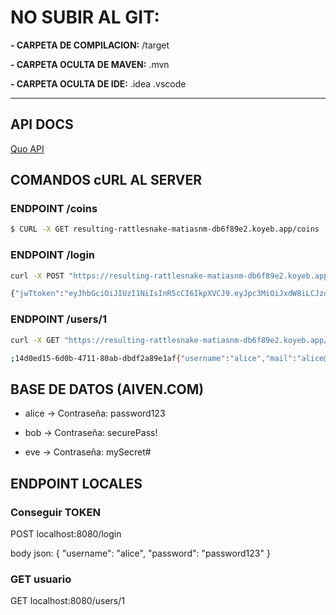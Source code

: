 # NO SUBIR AL GIT:
**- CARPETA DE COMPILACION:**
/target

**- CARPETA OCULTA DE MAVEN:**
.mvn

**- CARPETA OCULTA DE IDE:**
.idea
.vscode

---

## API DOCS

[Quo API](https://resulting-rattlesnake-matiasnm-db6f89e2.koyeb.app/swagger-ui/index.html)

## COMANDOS cURL AL SERVER

### ENDPOINT /coins

```bash
$ CURL -X GET resulting-rattlesnake-matiasnm-db6f89e2.koyeb.app/coins
```

### ENDPOINT /login

```bash
curl -X POST "https://resulting-rattlesnake-matiasnm-db6f89e2.koyeb.app/login" -H "Content-Type: application/json" -d '{"username": "alice", "password": "password123"}'

{"jwTtoken":"eyJhbGciOiJIUzI1NiIsInR5cCI6IkpXVCJ9.eyJpc3MiOiJxdW8iLCJzdWIiOiJhbGljZSIsImlkIjoxLCJleHAiOjE3NDA1MTc5NDJ9.UrRCDJRq_PaAIAEOjOJB-ssyHtt1QyKo3MnVJ10pad4"}
```

### ENDPOINT /users/1

```bash
curl -X GET "https://resulting-rattlesnake-matiasnm-db6f89e2.koyeb.app/users/1" -H "Authorization: eyJhbGciOiJIUzI1NiIsInR5cCI6IkpXVCJ9.eyJpc3MiOiJxdW8iLCJzdWIiOiJhbGljZSIsImlkIjoxLCJleHAiOjE3NDA1MTc5NDJ9.UrRCDJRq_PaAIAEOjOJB-ssyHtt1QyKo3MnVJ10pad4" -d '{"username": "alice", "password": "password123"}'

;14d0ed15-6d0b-4711-80ab-dbdf2a89e1af{"username":"alice","mail":"alice@example.com"}
```

## BASE DE DATOS (AIVEN.COM) 

- alice   → Contraseña: password123

- bob     → Contraseña: securePass!

- eve     → Contraseña: mySecret#

## ENDPOINT LOCALES

### Conseguir TOKEN

POST localhost:8080/login

body json:
{
    "username": "alice",
    "password": "password123"
}

### GET usuario

GET localhost:8080/users/1